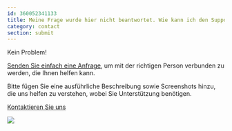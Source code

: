 ```yaml
---
id: 360052341133
title: Meine Frage wurde hier nicht beantwortet. Wie kann ich den Support kontaktieren?
category: contact
section: submit
---
```

Kein Problem!

[Senden Sie einfach eine Anfrage](https://help.studycat.com/hc/en-gb/requests/new), um mit der richtigen Person verbunden zu werden, die Ihnen helfen kann.

Bitte fügen Sie eine ausführliche Beschreibung sowie Screenshots hinzu, die uns helfen zu verstehen, wobei Sie Unterstützung benötigen.

[Kontaktieren Sie uns](https://help.studycat.com/hc/en-gb/requests/new)

![](https://help.studycat.com/hc/article_attachments/31662880176025)
